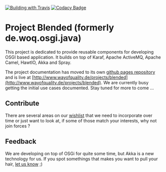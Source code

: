 <a href="https://travis-ci.org/woq-blended/blended">![Building with Travis][1]</a>
[![Codacy Badge](https://www.codacy.com/project/badge/1c5e4c400adc4548b821583207b97694)](https://www.codacy.com/public/woq-blended/blended)

# Project Blended (formerly de.woq.osgi.java)

This project is dedicated to provide reusable components for developing OSGI based application. It builds on top of Karaf, Apache ActiveMQ, Apache Camel, HawtIO, Akka and Spray. 

The project documentation has moved to its own [github pages repository](https://github.com/woq/woq.github.io) and is live at [http://www.wayofquality.de/projects/blended](http://www.wayofquality.de/projects/blended). We are currently busy getting the initial use cases documented. Stay tuned for more to come ...

Contribute
----------

There are several areas on our [wishlist](http://www.wayofquality.de/jobs.html) that we need to incorporate over time or just want to look at, if some of those match your interests, why not join forces ?

Feedback
---------

We are developing on top of OSGi for quite some time, but Akka is a new technology for us. If you spot somethings that makes you want to pull your hair, [let us know](https://github.com/woq/de.woq.osgi.java/issues) ;)

[1]: https://api.travis-ci.org/woq-blended/blended.svg?branch=master
